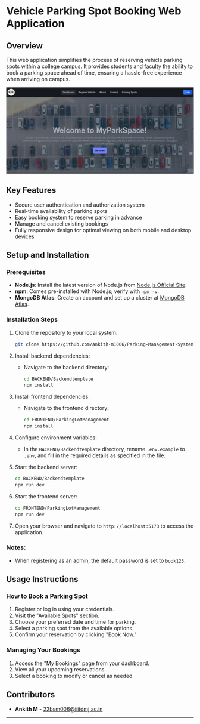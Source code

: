 

# Vehicle Parking Spot Booking Web Application

## Overview
This web application simplifies the process of reserving vehicle parking spots within a college campus. It provides students and faculty the ability to book a parking space ahead of time, ensuring a hassle-free experience when arriving on campus.

![Web App ](images/web%20app.png)


## Key Features
- Secure user authentication and authorization system
- Real-time availability of parking spots
- Easy booking system to reserve parking in advance
- Manage and cancel existing bookings
- Fully responsive design for optimal viewing on both mobile and desktop devices

## Setup and Installation

### Prerequisites
- **Node.js**: Install the latest version of Node.js from [Node.js Official Site](https://nodejs.org/).
- **npm**: Comes pre-installed with Node.js; verify with `npm -v`.
- **MongoDB Atlas**: Create an account and set up a cluster at [MongoDB Atlas](https://www.mongodb.com/cloud/atlas).

### Installation Steps
1. Clone the repository to your local system:
   ```bash
   git clone https://github.com/Ankith-m1006/Parking-Management-System.git
   ```

2. Install backend dependencies:
   - Navigate to the backend directory:
     ```bash
     cd BACKEND/Backendtemplate
     npm install
     ```

3. Install frontend dependencies:
   - Navigate to the frontend directory:
     ```bash
     cd FRONTEND/ParkingLotManagement
     npm install
     ```

4. Configure environment variables:
   - In the `BACKEND/Backendtemplate` directory, rename `.env.example` to `.env`, and fill in the required details as specified in the file.

5. Start the backend server:
   ```bash
   cd BACKEND/Backendtemplate
   npm run dev
   ```

6. Start the frontend server:
   ```bash
   cd FRONTEND/ParkingLotManagement
   npm run dev
   ```

7. Open your browser and navigate to `http://localhost:5173` to access the application.

### Notes:
- When registering as an admin, the default password is set to `book123`.

## Usage Instructions

### How to Book a Parking Spot
1. Register or log in using your credentials.
2. Visit the "Available Spots" section.
3. Choose your preferred date and time for parking.
4. Select a parking spot from the available options.
5. Confirm your reservation by clicking "Book Now."

### Managing Your Bookings
1. Access the "My Bookings" page from your dashboard.
2. View all your upcoming reservations.
3. Select a booking to modify or cancel as needed.

## Contributors
- **Ankith M** - 22bsm006@iiitdmj.ac.in


--- 

